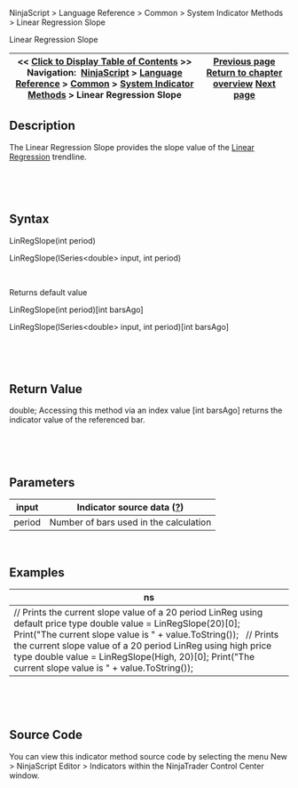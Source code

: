 ﻿


NinjaScript \> Language Reference \> Common \> System Indicator Methods \> Linear Regression Slope






















Linear Regression Slope







| \<\< [Click to Display Table of Contents](linear_regression_slope.md) \>\> **Navigation:**     [NinjaScript](ninjascript-1.md) \> [Language Reference](language_reference_wip-1.md) \> [Common](common-1.md) \> [System Indicator Methods](indicators-1.md) \> Linear Regression Slope | [Previous page](linear_regression_intercept-1.md) [Return to chapter overview](indicators-1.md) [Next page](maenvelopes-1.md) |
| --- | --- |











## Description


The Linear Regression Slope provides the slope value of the [Linear Regression](linear_regression-1.md) trendline.


 


 


## Syntax


LinRegSlope(int period)  

LinRegSlope(ISeries\<double\> input, int period)


 


Returns default value  

LinRegSlope(int period)\[int barsAgo]  

LinRegSlope(ISeries\<double\> input, int period)\[int barsAgo]


 


 


## Return Value


double; Accessing this method via an index value \[int barsAgo] returns the indicator value of the referenced bar.


 


 


## Parameters




| input | Indicator source data ([?](valid_input_data_for_indicator-1.md)) |
| --- | --- |
| period | Number of bars used in the calculation |



 


## 


## Examples




| ns |
| --- |
| // Prints the current slope value of a 20 period LinReg using default price type double value \= LinRegSlope(20)\[0]; Print("The current slope value is " \+ value.ToString());   // Prints the current slope value of a 20 period LinReg using high price type double value \= LinRegSlope(High, 20)\[0]; Print("The current slope value is " \+ value.ToString()); |



 


 


## Source Code


You can view this indicator method source code by selecting the menu New \> NinjaScript Editor \> Indicators within the NinjaTrader Control Center window.








